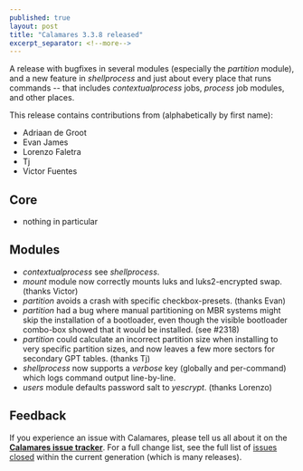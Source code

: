 ```yaml
---
published: true
layout: post
title: "Calamares 3.3.8 released"
excerpt_separator: <!--more-->
---
```



A release with bugfixes in several modules (especially the *partition* module), and a new feature in *shellprocess*
and just about every place that runs commands -- that includes *contextualprocess*
jobs, *process* job modules, and other places.

<!--more-->

This release contains contributions from (alphabetically by first name):
 - Adriaan de Groot
 - Evan James
 - Lorenzo Faletra
 - Tj
 - Victor Fuentes

## Core ##
 - nothing in particular

## Modules ##
 - *contextualprocess* see *shellprocess*.
 - *mount* module now correctly mounts luks and luks2-encrypted swap. (thanks Victor)
 - *partition* avoids a crash with specific checkbox-presets. (thanks Evan)
 - *partition* had a bug where manual partitioning on MBR systems might
   skip the installation of a bootloader, even though the visible bootloader
   combo-box showed that it would be installed. (see #2318)
 - *partition* could calculate an incorrect partition size when installing to
   very specific partition sizes, and now leaves a few more sectors for secondary
   GPT tables. (thanks Tj)
 - *shellprocess* now supports a *verbose* key (globally and per-command) which logs
   command output line-by-line.
 - *users* module defaults password salt to *yescrypt*. (thanks Lorenzo)


## Feedback ##

If you experience an issue with Calamares, please tell us all about it
on the [**Calamares issue tracker**][1]. For a full change list, see
the full list of [issues closed][2] within the current generation (which is many releases).

[1]: https://github.com/calamares/calamares/issues
[2]: https://github.com/calamares/calamares/milestone/83
